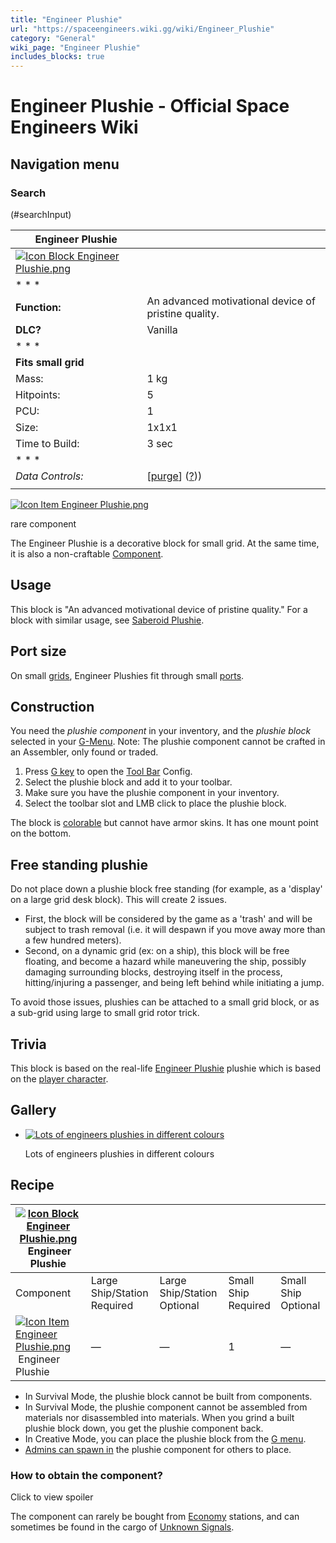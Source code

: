 ```yaml
---
title: "Engineer Plushie"
url: "https://spaceengineers.wiki.gg/wiki/Engineer_Plushie"
category: "General"
wiki_page: "Engineer Plushie"
includes_blocks: true
---
```


# Engineer Plushie - Official Space Engineers Wiki

## Navigation menu

### Search

(#searchInput)

| Engineer Plushie |     |
| --- | --- |
| [![Icon Block Engineer Plushie.png](https://spaceengineers.wiki.gg/images/Icon_Block_Engineer_Plushie.png?f6f3c9)](https://spaceengineers.wiki.gg/wiki/File:Icon_Block_Engineer_Plushie.png) |     |
| * * * |     |
| **Function:** | An advanced motivational device of pristine quality. |
| **DLC?** | Vanilla |
| * * * |     |
| **Fits small grid** |     |
| Mass: | 1 kg |
| Hitpoints: | 5   |
| PCU: | 1   |
| Size: | 1x1x1 |
| Time to Build: | 3 sec |
| * * * |     |
| _Data Controls:_ | \[[purge](https://spaceengineers.wiki.gg/wiki/Engineer_Plushie?action=purge)\] ([?](https://spaceengineers.wiki.gg/wiki/Template:Info_Block))) |
|     |     |

[![Icon Item Engineer Plushie.png](https://spaceengineers.wiki.gg/images/thumb/Icon_Item_Engineer_Plushie.png/100px-Icon_Item_Engineer_Plushie.png?f6f3c9)](https://spaceengineers.wiki.gg/wiki/File:Icon_Item_Engineer_Plushie.png)

rare component

The Engineer Plushie is a decorative block for small grid. At the same time, it is also a non-craftable [Component](https://spaceengineers.wiki.gg/wiki/Component "Component").

## Usage

This block is "An advanced motivational device of pristine quality." For a block with similar usage, see [Saberoid Plushie](https://spaceengineers.wiki.gg/wiki/Saberoid_Plushie "Saberoid Plushie").

## Port size

On small [grids](https://spaceengineers.wiki.gg/wiki/Grid "Grid"), Engineer Plushies fit through small [ports](https://spaceengineers.wiki.gg/wiki/Port "Port").

## Construction

You need the _plushie component_ in your inventory, and the _plushie block_ selected in your [G-Menu](https://spaceengineers.wiki.gg/wiki/Tool_Bar "Tool Bar"). Note: The plushie component cannot be crafted in an Assembler, only found or traded.

1.  Press [G key](https://spaceengineers.wiki.gg/wiki/Key_Bindings "Key Bindings") to open the [Tool Bar](https://spaceengineers.wiki.gg/wiki/Tool_Bar "Tool Bar") Config.
2.  Select the plushie block and add it to your toolbar.
3.  Make sure you have the plushie component in your inventory.
4.  Select the toolbar slot and LMB click to place the plushie block.

The block is [colorable](https://spaceengineers.wiki.gg/wiki/Color "Color") but cannot have armor skins. It has one mount point on the bottom.

## Free standing plushie

Do not place down a plushie block free standing (for example, as a 'display' on a large grid desk block). This will create 2 issues.

*   First, the block will be considered by the game as a 'trash' and will be subject to trash removal (i.e. it will despawn if you move away more than a few hundred meters).
*   Second, on a dynamic grid (ex: on a ship), this block will be free floating, and become a hazard while maneuvering the ship, possibly damaging surrounding blocks, destroying itself in the process, hitting/injuring a passenger, and being left behind while initiating a jump.

To avoid those issues, plushies can be attached to a small grid block, or as a sub-grid using large to small grid rotor trick.

## Trivia

This block is based on the real-life [Engineer Plushie](https://www.makeship.com/products/space-engineers-plush) plushie which is based on the [player character](https://spaceengineers.wiki.gg/wiki/Space_Engineer "Space Engineer").

## Gallery

*   [![Lots of engineers plushies in different colours](https://spaceengineers.wiki.gg/images/thumb/Engineer_Plushie.jpg/120px-Engineer_Plushie.jpg?7a95c2)](https://spaceengineers.wiki.gg/wiki/File:Engineer_Plushie.jpg "Lots of engineers plushies in different colours")
    
    Lots of engineers plushies in different colours
    

## Recipe

| [![Icon Block Engineer Plushie.png](https://spaceengineers.wiki.gg/images/thumb/Icon_Block_Engineer_Plushie.png/21px-Icon_Block_Engineer_Plushie.png?f6f3c9)](https://spaceengineers.wiki.gg/wiki/Engineer_Plushie "Engineer Plushie") Engineer Plushie |     |     |     |     |
| --- | --- | --- | --- | --- |
| Component | Large Ship/Station  <br>Required | Large Ship/Station  <br>Optional | Small Ship  <br>Required | Small Ship  <br>Optional |
| [![Icon Item Engineer Plushie.png](https://spaceengineers.wiki.gg/images/thumb/Icon_Item_Engineer_Plushie.png/21px-Icon_Item_Engineer_Plushie.png?f6f3c9)](https://spaceengineers.wiki.gg/wiki/Engineer_Plushie "Engineer Plushie") Engineer Plushie | —   | —   | 1   | —   |

*   In Survival Mode, the plushie block cannot be built from components.
*   In Survival Mode, the plushie component cannot be assembled from materials nor disassembled into materials. When you grind a built plushie block down, you get the plushie component back.
*   In Creative Mode, you can place the plushie block from the [G menu](https://spaceengineers.wiki.gg/wiki/Tool_Bar "Tool Bar").
*   [Admins can spawn in](https://spaceengineers.wiki.gg/wiki/Spawn_Menu "Spawn Menu") the plushie component for others to place.

### How to obtain the component?

Click to view spoiler

The component can rarely be bought from [Economy](https://spaceengineers.wiki.gg/wiki/Economy "Economy") stations, and can sometimes be found in the cargo of [Unknown Signals](https://spaceengineers.wiki.gg/wiki/Unknown_Signals "Unknown Signals").